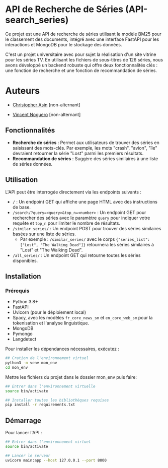 # API de Recherche de Séries (API-search_series)

Ce projet est une API de recherche de séries utilisant le modèle BM25 pour le classement des documents, intégré avec une interface FastAPI pour les interactions et MongoDB pour le stockage des données.

C'est un projet universitaire avec pour sujet la réalisation d'un site vitrine pour les séries TV. En utilisant les fichiers de sous-titres de 126 séries, nous avons développé un backend robuste qui offre deux fonctionnalités clés : une fonction de recherche et une fonction de recommandation de séries.

# Auteurs

- [Christopher Asin](https://www.github.com/RiperPro03) [non-alternant]

- [Vincent Noguero](https://github.com/VINKYN) [non-alternant]


## Fonctionnalités

- **Recherche de séries** : Permet aux utilisateurs de trouver des séries en saisissant des mots-clés. Par exemple, les mots "crash", "avion", "île" devraient retourner la série "Lost" parmi les premiers résultats.
- **Recommandation de séries** : Suggère des séries similaires à une liste de séries données.

## Utilisation
L'API peut être interrogée directement via les endpoints suivants :

- ```/``` : Un endpoint GET qui affiche une page HTML avec des instructions de base.
- ```/search/?query=<query>&top_n=<number>``` : Un endpoint GET pour rechercher des séries avec le paramètre `query` pour indiquer votre requête et `top_n` pour limiter le nombre de résultats.
- ```/similar_series/``` : Un endpoint POST pour trouver des séries similaires basées sur une liste de séries. 
  - Par exemple : `/similar_series/` avec le corps ```{"series_list": ["Lost", "The Walking Dead"]}``` retournera les séries similaires à "Lost" et "The Walking Dead".
- ```/all_series/``` : Un endpoint GET qui retourne toutes les séries disponibles.


## Installation
### Prérequis

- Python 3.8+
- FastAPI
- Uvicorn (pour le déploiement local)
- Spacy, avec les modèles `fr_core_news_sm` et `en_core_web_sm` pour la tokenisation et l'analyse linguistique.
- MongoDB
- Pymongo
- Langdetect

Pour installer les dépendances nécessaires, exécutez :

```bash
## Cration de l'environnement virtuel
python3 -m venv mon_env
cd mon_env
```
Mettre les fichiers du projet dans le dossier mon_env puis faire:
```bash
## Entrer dans l'environnement virtuelle
source bin/activate
```
```bash
## Installer toutes les bibliothèques requises
pip install -r requirements.txt
```

## Démarrage
Pour lancer l'API :

```bash
## Entrer dans l'environnement virtuel
source bin/activate
```
```bash
## Lancer le serveur
uvicorn main:app --host 127.0.0.1 --port 8000 
```
